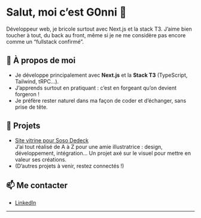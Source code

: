 # Salut, moi c’est G0nni 👋

Développeur web, je bricole surtout avec Next.js et la stack T3. J’aime bien toucher à tout, du back au front, même si je ne me considère pas encore comme un “fullstack confirmé”.

## 🚀 À propos de moi

- Je développe principalement avec **Next.js** et la **Stack T3** (TypeScript, Tailwind, tRPC…).
- J’apprends surtout en pratiquant : c’est en forgeant qu’on devient forgeron !
- Je préfère rester naturel dans ma façon de coder et d’échanger, sans prise de tête.

## 🎨 Projets

- [Site vitrine pour Soso Dedeck](https://soso-dedeck.fr/)  
  J’ai tout réalisé de A à Z pour une amie illustratrice : design, développement, intégration… Un projet axé sur le visuel pour mettre en valeur ses créations.
- (D’autres projets à venir, restez connectés !)

## 📫 Me contacter

- [LinkedIn](https://www.linkedin.com/in/nicolas-cros/)

---
